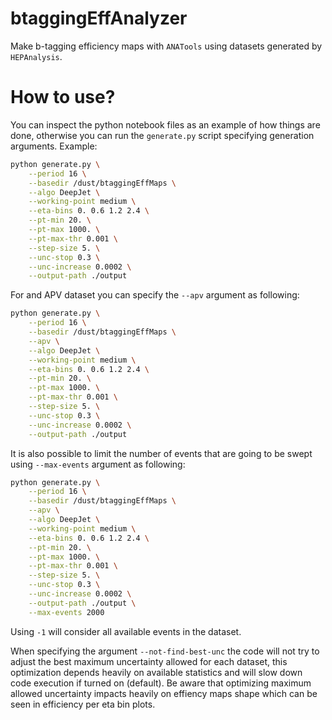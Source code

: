 # btaggingEffAnalyzer

Make b-tagging efficiency maps with `ANATools` using datasets generated by `HEPAnalysis`.

# How to use?

You can inspect the python notebook files as an example of how things are done, otherwise you can run the `generate.py` script specifying generation arguments. Example:

```bash
python generate.py \
    --period 16 \
    --basedir /dust/btaggingEffMaps \
    --algo DeepJet \
    --working-point medium \
    --eta-bins 0. 0.6 1.2 2.4 \
    --pt-min 20. \
    --pt-max 1000. \
    --pt-max-thr 0.001 \
    --step-size 5. \
    --unc-stop 0.3 \
    --unc-increase 0.0002 \
    --output-path ./output
```

For and APV dataset you can specify the `--apv` argument as following:

```bash
python generate.py \
    --period 16 \
    --basedir /dust/btaggingEffMaps \
    --apv \
    --algo DeepJet \
    --working-point medium \
    --eta-bins 0. 0.6 1.2 2.4 \
    --pt-min 20. \
    --pt-max 1000. \
    --pt-max-thr 0.001 \
    --step-size 5. \
    --unc-stop 0.3 \
    --unc-increase 0.0002 \
    --output-path ./output
```

It is also possible to limit the number of events that are going to be swept using `--max-events` argument as following:

```bash
python generate.py \
    --period 16 \
    --basedir /dust/btaggingEffMaps \
    --apv \
    --algo DeepJet \
    --working-point medium \
    --eta-bins 0. 0.6 1.2 2.4 \
    --pt-min 20. \
    --pt-max 1000. \
    --pt-max-thr 0.001 \
    --step-size 5. \
    --unc-stop 0.3 \
    --unc-increase 0.0002 \
    --output-path ./output \
    --max-events 2000
```

Using `-1` will consider all available events in the dataset.

When specifying the argument `--not-find-best-unc` the code will not try to adjust the best maximum uncertainty allowed for each dataset, this optimization depends heavily on available statistics and will slow down code execution if turned on (default). Be aware that optimizing maximum allowed uncertainty impacts heavily on effiency maps shape which can be seen in efficiency per eta bin plots.
